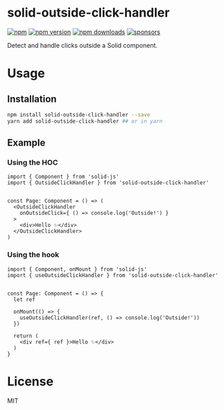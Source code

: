 # solid-outside-click-handler

[![npm](https://img.shields.io/badge/npm-solid--outside--click--handler-brightgreen.svg?style=flat-square)](https://www.npmjs.com/package/solid-outside-click-handler)
[![npm version](https://img.shields.io/npm/v/solid-outside-click-handler.svg?style=flat-square)](https://www.npmjs.com/package/solid-outside-click-handler)
[![npm downloads](https://img.shields.io/npm/dm/solid-outside-click-handler.svg?style=flat-square)](https://www.npmjs.com/package/solid-outside-click-handler)
[![sponsors](https://img.shields.io/github/sponsors/diragb)](https://github.com/sponsors/diragb)

Detect and handle clicks outside a Solid component.

# Usage

## Installation

```bash
npm install solid-outside-click-handler --save
yarn add solid-outside-click-handler ## or in yarn
```

## Example

### Using the HOC
```tsx
import { Component } from 'solid-js'
import { OutsideClickHandler } from 'solid-outside-click-handler'


const Page: Component = () => (
  <OutsideClickHandler
    onOutsideClick={ () => console.log('Outside!') }
  >
    <div>Hello ✨</div>
  </OutsideClickHandler>
)
```

### Using the hook
```tsx
import { Component, onMount } from 'solid-js'
import { useOutsideClickHandler } from 'solid-outside-click-handler'


const Page: Component = () => {
  let ref

  onMount(() => {
    useOutsideClickHandler(ref, () => console.log('Outside!'))
  })

  return (
    <div ref={ ref }>Hello ✨</div>
  )
}
```

# License
MIT
